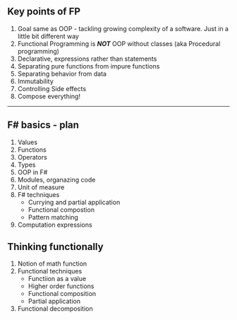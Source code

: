 ## Key points of FP

1. Goal same as OOP - tackling growing complexity of a software. Just in a little bit different way
0. Functional Programming is ___NOT___ OOP without classes (aka Procedural programming)
1. Declarative, expressions rather than statements  
2. Separating pure functions from impure functions
3. Separating behavior from data
4. Immutability
5. Controlling Side effects
8. Compose everything!

-----------------------------

## F# basics -  plan

1. Values
2. Functions
3. Operators
4. Types
5. OOP in F#
6. Modules, organazing code
7. Unit of measure
8. F# techniques
   * Currying and partial application
   * Functional compostion
   * Pattern matching
9. Computation expressions

## Thinking functionally

1. Notion of math function
2. Functional techniques
    * Functiion as a value
    * Higher order functions
    * Functional composition
    * Partial application
 3. Functional decomposition

